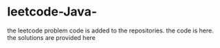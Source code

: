 # leetcode-Java-
the leetcode problem code is added to the repositories.
the code is here.
the solutions are provided here




















































































